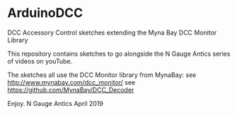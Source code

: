 # ArduinoDCC
DCC Accessory Control sketches extending the Myna Bay DCC Monitor Library

This repository contains sketches to go alongside the N Gauge Antics series of videos on youTube.

The sketches all use the DCC Monitor library from MynaBay:
  see http://www.mynabay.com/dcc_monitor/
  see https://github.com/MynaBay/DCC_Decoder
  
  Enjoy. N Gauge Antics April 2019

